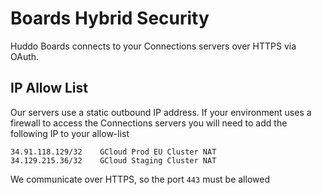 # Boards Hybrid Security

Huddo Boards connects to your Connections servers over HTTPS via OAuth.

## IP Allow List

Our servers use a static outbound IP address. If your environment uses a firewall to access the Connections servers you will need to add the following IP to your allow-list

    34.91.118.129/32 	GCloud Prod EU Cluster NAT
    34.129.215.36/32 	GCloud Staging Cluster NAT

We communicate over HTTPS, so the port `443` must be allowed
